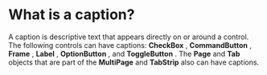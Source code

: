
# What is a caption?

A caption is descriptive text that appears directly on or around a control. The following controls can have captions:  **CheckBox** , **CommandButton** , **Frame** , **Label** , **OptionButton** , and **ToggleButton** . The **Page** and **Tab** objects that are part of the **MultiPage** and **TabStrip** also can have captions.

